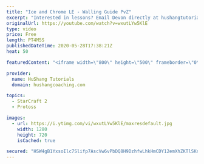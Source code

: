 ```yaml
---
title: "Ice and Chrome LE - Walling Guide PvZ"
excerpt: "Interested in lessons? Email Devon directly at hushangtutorials@outlook.com ------------------------------------------------------------------------------------------------------- Want to support HuShang Tutorials directly? Patreon is a website where you can contribute a monthly donation that will help"
originalUrl: https://youtube.com/watch?v=wxutLYw5KlE
type: video
price: Free
length: PT4M5S
publishedDateTime: 2020-05-28T17:38:21Z
heat: 50

featuredContent: "<iframe width=\"800\" height=\"500\" frameborder=\"0\" src=\"https://www.youtube.com/embed/wxutLYw5KlE\" allow=\"accelerometer; autoplay; encrypted-media; gyroscope; picture-in-picture\" allowfullscreen></iframe>"

provider:
  name: HuShang Tutorials
  domain: hushangcoaching.com

topics:
  - StarCraft 2
  - Protoss

images:
  - url: https://i.ytimg.com/vi/wxutLYw5KlE/maxresdefault.jpg
    width: 1280
    height: 720
    isCached: true

secured: "HSW4gB1YxsoIlc7Slifp7AscVw6vPbDQ8H9DzhfwLhkHmCDY12emXhZKTlSKn9zuDoH2ILGoZhfDWAbA6U2vDHpn49kq8VyYjL0NHaq6lxMG5RRcJVesZbAoOJXV7DCNKOdy2FeUdTqNtm7+uFUNF5oWhixGhrkfhcNbQogY4HV282HSkxQjwVr6k0yd/qNPiz7zdrnVvjrOU1C8fKkhqCOwAK7J5IVsIAt83uHZ1Lk8IS5ni8XEQjMIcXupMlLez0L21CUdI3evZph+OarN3Yq+FqYO47sEmV4pXCpFat559IWbXWNZ2ctd0lg6c93J3m5Q6zUADd2zG4ap1vXJBZnsg2QwSbLsnIldpHyYZTjNP20yPTRsP1J7fldy2saA82eVjc52hA3zgrDSGOHnLUF4dsDbpdlteOot1NvvUUM=;NesiWArxzFnjQDJs8grClQ=="
---
```



